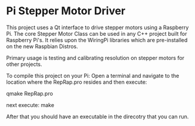 # Pi Stepper Motor Driver
This project uses a Qt interface to drive stepper motors using a Raspberry Pi.
The core Stepper Motor Class can be used in any C++ project built for Raspberry Pi's.
It relies upon the WiringPi libraries which are pre-installed on the new Raspbian Distros.

Primary usage is testing and calibrating resolution on stepper motors for other projects.

To compile this project on your Pi:
Open a terminal and navigate to the location where the RepRap.pro resides and then execute:

  qmake RepRap.pro

next execute:
  make

After that you should have an executable in the direcotry that you can run.
  
